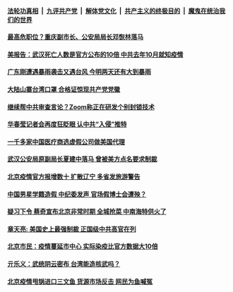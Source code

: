 ####  [法轮功真相](../../../../basic/blob/master/README.md?t=06142202) &nbsp;|&nbsp; [九评共产党](../../../../9ping.md/blob/master/README.md?t=06142202) &nbsp;|&nbsp; [解体党文化](../../../../jtdwh.md/blob/master/README.md?t=06142202)  &nbsp;|&nbsp; [共产主义的终极目的](../../../../gczydzjmd.md/blob/master/README.md?t=06142202) &nbsp;|&nbsp; [魔鬼在统治我们的世界](../../../../mgztzwmdsj.md/blob/master/README.md?t=06142202) 

#### [最高危职位？重庆副市长、公安局局长邓恢林落马](../pages/soh5/390214.md?t=06142202) 
#### [美报告：武汉死亡人数是官方公布的10倍 中共去年10月就知疫情](../pages/soh5/390139.md?t=06142202) 
#### [广东刚遭遇暴雨袭击又遇台风 今明两天还有大到暴雨](../pages/soh5/390190.md?t=06142202) 
#### [大陆山寨台湾口罩 合格证惊现共产党党徽](../pages/soh5/390160.md?t=06142202) 
#### [继续帮中共审查言论？Zoom称正在研发个别封锁技术](../pages/soh5/390145.md?t=06142202) 
#### [华春莹记者会再度狂眨眼 认中共“入侵”推特](../pages/soh5/390124.md?t=06142202) 
#### [一千多家中国医疗商选虚假公司做美国代理](../pages/soh5/390121.md?t=06142202) 
#### [武汉公安局原副局长夏建中落马 曾被美方点名要求制裁](../pages/soh5/390100.md?t=06142202) 
#### [北京疫情官方报增数十 扩散辽宁 多省发旅游警告](../pages/soh5/390091.md?t=06142202) 
#### [中国男星学籍造假 中纪委发声 官场假博士会遭殃？](../pages/soh5/390067.md?t=06142202) 
#### [疑习下令 蔡奇宣布北京非常时期 全城抢菜 中南海特供火了](../pages/soh5/390058.md?t=06142202) 
#### [章天亮: 美国史上最强制裁 正国级中共高官在列](../pages/soh5/390031.md?t=06142202) 
#### [北京市民：疫情蔓延市中心  实际染疫比官方数据大10倍](../pages/soh5/389983.md?t=06142202) 
#### [亓乐义：武统阴云密布 台湾能造核武吗？](../pages/soh5/389977.md?t=06142202) 
#### [北京疫情甩锅进口三文鱼 货源市场反击 网民为鱼喊冤](../pages/soh5/389962.md?t=06142202) 
